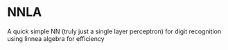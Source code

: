 # NNLA
A quick simple NN (truly just a single layer perceptron) for digit recognition using linnea algebra for efficiency
